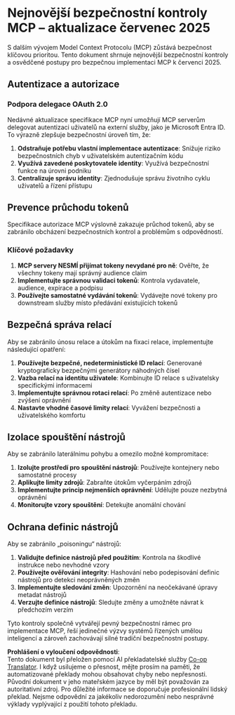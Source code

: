 <!--
CO_OP_TRANSLATOR_METADATA:
{
  "original_hash": "b59b477037dc1dd6b1740a0420f3be14",
  "translation_date": "2025-07-17T13:39:01+00:00",
  "source_file": "02-Security/mcp-security-controls-2025.md",
  "language_code": "cs"
}
-->
# Nejnovější bezpečnostní kontroly MCP – aktualizace červenec 2025

S dalším vývojem Model Context Protocolu (MCP) zůstává bezpečnost klíčovou prioritou. Tento dokument shrnuje nejnovější bezpečnostní kontroly a osvědčené postupy pro bezpečnou implementaci MCP k červenci 2025.

## Autentizace a autorizace

### Podpora delegace OAuth 2.0

Nedávné aktualizace specifikace MCP nyní umožňují MCP serverům delegovat autentizaci uživatelů na externí služby, jako je Microsoft Entra ID. To výrazně zlepšuje bezpečnostní úroveň tím, že:

1. **Odstraňuje potřebu vlastní implementace autentizace**: Snižuje riziko bezpečnostních chyb v uživatelském autentizačním kódu  
2. **Využívá zavedené poskytovatele identity**: Využívá bezpečnostní funkce na úrovni podniku  
3. **Centralizuje správu identity**: Zjednodušuje správu životního cyklu uživatelů a řízení přístupu  

## Prevence průchodu tokenů

Specifikace autorizace MCP výslovně zakazuje průchod tokenů, aby se zabránilo obcházení bezpečnostních kontrol a problémům s odpovědností.

### Klíčové požadavky

1. **MCP servery NESMÍ přijímat tokeny nevydané pro ně**: Ověřte, že všechny tokeny mají správný audience claim  
2. **Implementujte správnou validaci tokenů**: Kontrola vydavatele, audience, expirace a podpisu  
3. **Používejte samostatné vydávání tokenů**: Vydávejte nové tokeny pro downstream služby místo předávání existujících tokenů  

## Bezpečná správa relací

Aby se zabránilo únosu relace a útokům na fixaci relace, implementujte následující opatření:

1. **Používejte bezpečné, nedeterministické ID relací**: Generované kryptograficky bezpečnými generátory náhodných čísel  
2. **Vazba relací na identitu uživatele**: Kombinujte ID relace s uživatelsky specifickými informacemi  
3. **Implementujte správnou rotaci relací**: Po změně autentizace nebo zvýšení oprávnění  
4. **Nastavte vhodné časové limity relací**: Vyvážení bezpečnosti a uživatelského komfortu  

## Izolace spouštění nástrojů

Aby se zabránilo laterálnímu pohybu a omezilo možné kompromitace:

1. **Izolujte prostředí pro spouštění nástrojů**: Používejte kontejnery nebo samostatné procesy  
2. **Aplikujte limity zdrojů**: Zabraňte útokům vyčerpáním zdrojů  
3. **Implementujte princip nejmenších oprávnění**: Udělujte pouze nezbytná oprávnění  
4. **Monitorujte vzory spouštění**: Detekujte anomální chování  

## Ochrana definic nástrojů

Aby se zabránilo „poisoningu“ nástrojů:

1. **Validujte definice nástrojů před použitím**: Kontrola na škodlivé instrukce nebo nevhodné vzory  
2. **Používejte ověřování integrity**: Hashování nebo podepisování definic nástrojů pro detekci neoprávněných změn  
3. **Implementujte sledování změn**: Upozornění na neočekávané úpravy metadat nástrojů  
4. **Verzujte definice nástrojů**: Sledujte změny a umožněte návrat k předchozím verzím  

Tyto kontroly společně vytvářejí pevný bezpečnostní rámec pro implementace MCP, řeší jedinečné výzvy systémů řízených umělou inteligencí a zároveň zachovávají silné tradiční bezpečnostní postupy.

**Prohlášení o vyloučení odpovědnosti**:  
Tento dokument byl přeložen pomocí AI překladatelské služby [Co-op Translator](https://github.com/Azure/co-op-translator). I když usilujeme o přesnost, mějte prosím na paměti, že automatizované překlady mohou obsahovat chyby nebo nepřesnosti. Původní dokument v jeho mateřském jazyce by měl být považován za autoritativní zdroj. Pro důležité informace se doporučuje profesionální lidský překlad. Nejsme odpovědní za jakékoliv nedorozumění nebo nesprávné výklady vyplývající z použití tohoto překladu.